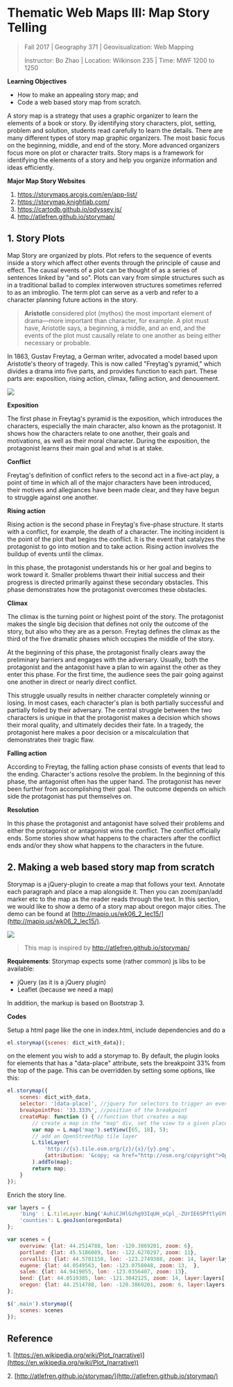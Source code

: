 # Thematic Web Maps III: Map Story Telling

> Fall 2017 | Geography 371 | Geovisualization: Web Mapping
>
> Instructor: Bo Zhao | Location: Wilkinson 235 | Time: MWF 1200 to 1250

**Learning Objectives**

- How to make an appealing story map; and
- Code a web based story map from scratch.

A story map is a strategy that uses a graphic organizer to learn the elements of a book or story. By identifying story characters, plot, setting, problem and solution, students read carefully to learn the details. There are many different types of story map graphic organizers. The most basic focus on the beginning, middle, and end of the story. More advanced organizers focus more on plot or character traits. Story maps is a framework for identifying the elements of a story and help you organize information and ideas efficiently.

**Major Map Story Websites**

1. https://storymaps.arcgis.com/en/app-list/
2. https://storymap.knightlab.com/
3. https://cartodb.github.io/odyssey.js/
4. http://atlefren.github.io/storymap/

## 1. Story Plots

Map Story are organized by plots. Plot refers to the sequence of events inside a story which affect other events through the principle of cause and effect. The causal events of a plot can be thought of as a series of sentences linked by "and so". Plots can vary from simple structures such as in a traditional ballad to complex interwoven structures sometimes referred to as an imbroglio. The term plot can serve as a verb and refer to a character planning future actions in the story.

> **Aristotle** considered plot (mythos) the most important element of drama—more important than character, for example. A plot must have, Aristotle says, a beginning, a middle, and an end, and the events of the plot must causally relate to one another as being either necessary or probable.

In 1863, Gustav Freytag, a German writer, advocated a model based upon Aristotle's theory of tragedy. This is now called "Freytag's pyramid," which divides a drama into five parts, and provides function to each part. These parts are: exposition, rising action, climax, falling action, and denouement.

![](img/Freytags_pyramid.svg.png)

**Exposition**

The first phase in Freytag's pyramid is the exposition, which introduces the characters, especially the main character, also known as the protagonist. It shows how the characters relate to one another, their goals and motivations, as well as their moral character. During the exposition, the protagonist learns their main goal and what is at stake.

**Conflict**

Freytag's definition of conflict refers to the second act in a five-act play, a point of time in which all of the major characters have been introduced, their motives and allegiances have been made clear, and they have begun to struggle against one another.

**Rising action**

Rising action is the second phase in Freytag's five-phase structure. It starts with a conflict, for example, the death of a character. The inciting incident is the point of the plot that begins the conflict. It is the event that catalyzes the protagonist to go into motion and to take action. Rising action involves the buildup of events until the climax.

In this phase, the protagonist understands his or her goal and begins to work toward it. Smaller problems thwart their initial success and their progress is directed primarily against these secondary obstacles. This phase demonstrates how the protagonist overcomes these obstacles.

**Climax**

The climax is the turning point or highest point of the story. The protagonist makes the single big decision that defines not only the outcome of the story, but also who they are as a person. Freytag defines the climax as the third of the five dramatic phases which occupies the middle of the story.

At the beginning of this phase, the protagonist finally clears away the preliminary barriers and engages with the adversary. Usually, both the protagonist and the antagonist have a plan to win against the other as they enter this phase. For the first time, the audience sees the pair going against one another in direct or nearly direct conflict.

This struggle usually results in neither character completely winning or losing. In most cases, each character's plan is both partially successful and partially foiled by their adversary. The central struggle between the two characters is unique in that the protagonist makes a decision which shows their moral quality, and ultimately decides their fate. In a tragedy, the protagonist here makes a poor decision or a miscalculation that demonstrates their tragic flaw.

**Falling action**

According to Freytag, the falling action phase consists of events that lead to the ending. Character's actions resolve the problem. In the beginning of this phase, the antagonist often has the upper hand. The protagonist has never been further from accomplishing their goal. The outcome depends on which side the protagonist has put themselves on.

**Resolution**

In this phase the protagonist and antagonist have solved their problems and either the protagonist or antagonist wins the conflict. The conflict officially ends. Some stories show what happens to the characters after the conflict ends and/or they show what happens to the characters in the future.

## 2. Making a web based story map from scratch

Storymap is a jQuery-plugin to create a map that follows your text. Annotate each paragraph and place a map alongside it. Then you can zoom/pan/add marker etc to the map as the reader reads through the text. In this section, we would like to show a demo of a story map about oregon major cities. The demo can be found at [http://mapio.us/wk06_2_lec15/](http://mapio.us/wk06_2_lec15/).

![](img/demo.png)

> This map is inspired by http://atlefren.github.io/storymap/


**Requirements**: Storymap expects some (rather common) js libs to be available:

- jQuery (as it is a jQuery plugin)
- Leaflet (because we need a map)

In addition, the markup is based on Bootstrap 3.

**Codes**

Setup a html page like the one in index.html, include dependencies and do a

```js
el.storymap({scenes: dict_with_data});
```

on the element you wish to add a storymap to. By default, the plugin looks for elements that has a "data-place" attribute, sets the breakpoint 33% from the top of the page. This can be overridden by setting some options, like this:

```js
el.storymap({
    scenes: dict_with_data,
    selector: '[data-place]', //jquery for selectors to trigger an event
    breakpointPos: '33.333%', //position of the breakpoint
    createMap: function () { //function that creates a map
        // create a map in the "map" div, set the view to a given place and zoom
        var map = L.map('map').setView([65, 18], 5);
        // add an OpenStreetMap tile layer
        L.tileLayer(
            'http://{s}.tile.osm.org/{z}/{x}/{y}.png',
            {attribution: '&copy; <a href="http://osm.org/copyright">OpenStreetMap</a> contributors'}
        ).addTo(map);
        return map;
    }
});
```

Enrich the story line.

```js
var layers = {
    'bing' : L.tileLayer.bing('AuhiCJHlGzhg93IqUH_oCpl_-ZUrIE6SPftlyGYUvr9Amx5nzA-WqGcPquyFZl4L'),
    'counties': L.geoJson(oregonData)
};

var scenes = {
    overview: {lat: 44.2514788, lon: -120.3869201, zoom: 6},
    portland: {lat: 45.5186089, lon: -122.6270297, zoom: 11},
    corvallis: {lat: 44.5701158, lon: -123.2749388, zoom: 14, layer:layers['bing']},
    eugene: {lat: 44.0549563, lon: -123.0758048, zoom: 13,  },
    salem: {lat: 44.9419055, lon: -123.0356407, zoom: 13},
    bend: {lat: 44.0519385, lon: -121.3042125, zoom: 14, layer:layers['bing']},
    oregon: {lat: 44.2514788, lon: -120.3869201, zoom: 6, layer:layers['counties']}
};

$('.main').storymap({
    scenes: scenes
});
```

## Reference

1\. [https://en.wikipedia.org/wiki/Plot_(narrative)](https://en.wikipedia.org/wiki/Plot_(narrative))

2\. [http://atlefren.github.io/storymap/](http://atlefren.github.io/storymap/)